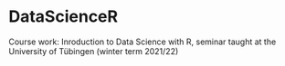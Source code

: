 # DataScienceR
 Course work: Inroduction to Data Science with R, seminar taught at the  University of Tübingen (winter term 2021/22)

